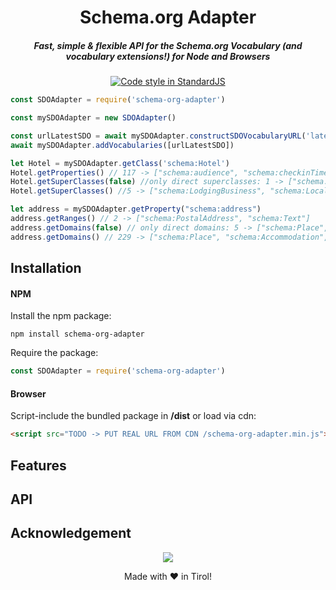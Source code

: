<h1 align="center">Schema.org Adapter</h1>

<h5 align="center">Fast, simple & flexible API for the Schema.org Vocabulary (and vocabulary extensions!) for Node and Browsers</h5>

<div align="center"><a href="http://standardjs.com"><img src="https://img.shields.io/badge/code%20style-standard-brightgreen.svg" alt="Code style in StandardJS" /></a></div>

```javascript
const SDOAdapter = require('schema-org-adapter')

const mySDOAdapter = new SDOAdapter()

const urlLatestSDO = await mySDOAdapter.constructSDOVocabularyURL('latest', 'all-layers')
await mySDOAdapter.addVocabularies([urlLatestSDO])

let Hotel = mySDOAdapter.getClass('schema:Hotel')
Hotel.getProperties() // 117 -> ["schema:audience", "schema:checkinTime", "schema:availableLanguage", ...]
Hotel.getSuperClasses(false) //only direct superclasses: 1 -> ["schema:LodgingBusiness"]
Hotel.getSuperClasses() //5 -> ["schema:LodgingBusiness", "schema:LocalBusiness", "schema:Place", "schema:Organization", "schema:Thing"]

let address = mySDOAdapter.getProperty("schema:address")
address.getRanges() // 2 -> ["schema:PostalAddress", "schema:Text"]
address.getDomains(false) // only direct domains: 5 -> ["schema:Place", "schema:GeoCoordinates", "schema:GeoShape", "schema:Person", "schema:Organization"]
address.getDomains() // 229 -> ["schema:Place", "schema:Accommodation", "schema:TouristAttraction", ...]
```

## Installation

#### NPM

Install the npm package:

`npm install schema-org-adapter`

Require the package:

```javascript
const SDOAdapter = require('schema-org-adapter')
```

#### Browser

Script-include the bundled package in **/dist** or load via cdn:

```html
<script src="TODO -> PUT REAL URL FROM CDN /schema-org-adapter.min.js"></script>
```

## Features


## API


## Acknowledgement

<div align="center">
<a href="https://semantify.it/" target="_blank"><img src="https://semantify.it/wp-content/themes/semantify-wordpress-theme/assets/img/logo-white.svg"></a>

Made with &#10084; in Tirol!
</div>


